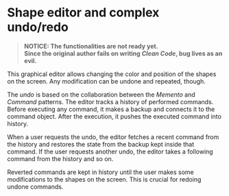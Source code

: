 # Shape editor and complex undo/redo

> **NOTICE: The functionalities are not ready yet.** \
> **Since the original author fails on writing *Clean Code*, bug lives as an evil.**

This graphical editor allows changing the color and position of the shapes on the screen. Any modification can be undone and repeated, though.

The *undo* is based on the collaboration between the *Memento* and *Command* patterns. The editor tracks a history of performed commands. Before executing any command, it makes a backup and connects it to the command object. After the execution, it pushes the executed command into history.

When a user requests the undo, the editor fetches a recent command from the history and restores the state from the backup kept inside that command. If the user requests another undo, the editor takes a following command from the history and so on.

Reverted commands are kept in history until the user makes some modifications to the shapes on the screen. This is crucial for redoing undone commands.
